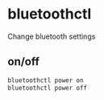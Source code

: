 # bluetoothctl

Change bluetooth settings


## on/off

```bash
bluetoothctl power on
bluetoothctl power off
```
